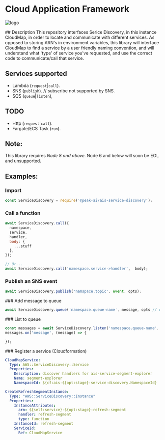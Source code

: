 # Cloud Application Framework

![logo](logo.png)

## Description
This repository interfaces Serice Discovery, in this instance CloudMap, in order to locate and communicate with different services. As opposed to storing ARN's in environment variables, this library will interface CloudMap to find a service by a user friendly naming convention, and will understand what 'type' of service you've requested, and use the correct code to communicate/call that service.

## Services supported

- Lambda (`request`|`call`).
- SNS (`publish`). // subscribe not supported by SNS.
- SQS (`queue`|`listen`),

## TODO

- Http (`request`|`call`).
- Fargate/ECS Task (`run`).

## Note:

This library requires *Node 8 and above*. Node 6 and below will soon be EOL and unsupported.

## Examples:

### Import

```javascript
const ServiceDiscovery = require('@peak-ai/ais-service-discovery');
```

### Call a function

```javascript
await ServiceDiscovery.call({
  namespace,
  service,
  handler,
  body: {
    ...stuff
  },
});

// Or...
await ServiceDiscovery.call('namespace.service->handler',  body);
```

### Publish an SNS event

```javascript
await ServiceDiscovery.publish('namspace.topic', event, opts);
```

### Add message to queue
```javascript
await ServiceDiscovery.queue('namespace.queue-name', message, opts // optional);
```

### List to queue
```javascript
const messages = await ServiceDiscovery.listen('namespace.queue-name', opts // optional);
messages.on('message', (message) => {

});
```

### Register a service (Cloudformation)
```yaml
CloudMapService:
  Type: AWS::ServiceDiscovery::Service
  Properties:
    Description: discover handlers for ais-service-segment-explorer
    Name: segment-explorer
    NamespaceId: ${cf:ais-${opt:stage}-service-discovery.NamespaceId}

CreateRefreshSegmentInstance:
  Type: "AWS::ServiceDiscovery::Instance"
  Properties:
    InstanceAttributes:
      arn: ${self:service}-${opt:stage}-refresh-segment
      handler: refresh-segment
      type: function
    InstanceId: refresh-segment
    ServiceId:
      Ref: CloudMapService
```
